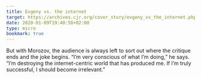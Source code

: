```yaml
---
title: Evgeny vs. the internet
target: https://archives.cjr.org/cover_story/evgeny_vs_the_internet.php
date: 2020-01-09T19:40:58+02:00
type: micro
bookmark: true
---
```

But with Morozov, the audience is always left to sort out where the critique ends and the joke begins. “I’m very conscious of what I’m doing,” he says. “I’m destroying the internet-centric world that has produced me. If I’m truly successful, I should become irrelevant.” 
